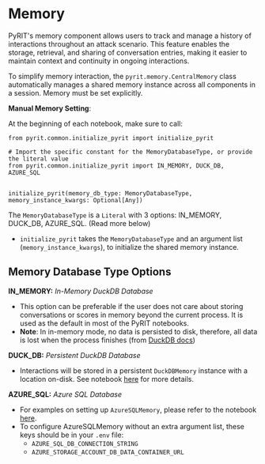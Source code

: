 # Memory

PyRIT's memory component allows users to track and manage a history of interactions throughout an attack scenario. This feature enables the storage, retrieval, and sharing of conversation entries, making it easier to maintain context and continuity in ongoing interactions.

To simplify memory interaction, the `pyrit.memory.CentralMemory` class automatically manages a shared memory instance across all components in a session. Memory must be set explicitly.

**Manual Memory Setting**:

At the beginning of each notebook, make sure to call:
```
from pyrit.common.initialize_pyrit import initialize_pyrit

# Import the specific constant for the MemoryDatabaseType, or provide the literal value
from pyrit.common.initialize_pyrit import IN_MEMORY, DUCK_DB, AZURE_SQL


initialize_pyrit(memory_db_type: MemoryDatabaseType, memory_instance_kwargs: Optional[Any])
```

The `MemoryDatabaseType` is a `Literal` with 3 options: IN_MEMORY, DUCK_DB, AZURE_SQL. (Read more below)
   - `initialize_pyrit` takes the `MemoryDatabaseType` and an argument list (`memory_instance_kwargs`), to initialize the shared memory instance.

##  Memory Database Type Options

**IN_MEMORY:** _In-Memory DuckDB Database_
   - This option can be preferable if the user does not care about storing conversations or scores in memory beyond the current process. It is used as the default in most of the PyRIT notebooks.
   - **Note**: In in-memory mode, no data is persisted to disk, therefore, all data is lost when the process finishes (from [DuckDB docs](https://duckdb.org/docs/connect/overview.html#in-memory-database))

**DUCK_DB:** _Persistent DuckDB Database_
   - Interactions will be stored in a persistent `DuckDBMemory` instance with a location on-disk. See notebook [here](./1_duck_db_memory.ipynb) for more details.

**AZURE_SQL:** _Azure SQL Database_
   - For examples on setting up `AzureSQLMemory`, please refer to the notebook [here](./7_azure_sql_memory_orchestrators.ipynb).
   - To configure AzureSQLMemory without an extra argument list, these keys should be in your `.env` file:
     - `AZURE_SQL_DB_CONNECTION_STRING`
     - `AZURE_STORAGE_ACCOUNT_DB_DATA_CONTAINER_URL`

